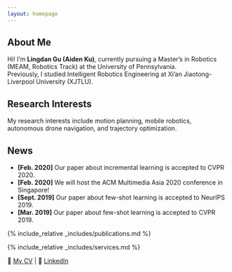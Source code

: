 ```yaml
---
layout: homepage
---
```


## About Me

Hi! I’m **Lingdan Gu (Aiden Ku)**, currently pursuing a Master’s in Robotics (MEAM, Robotics Track) at the University of Pennsylvania.  
Previously, I studied Intelligent Robotics Engineering at Xi’an Jiaotong-Liverpool University (XJTLU).  

## Research Interests

My research interests include motion planning, mobile robotics, autonomous drone navigation, and trajectory optimization.

## News

- **[Feb. 2020]** Our paper about incremental learning is accepted to CVPR 2020.
- **[Feb. 2020]** We will host the ACM Multimedia Asia 2020 conference in Singapore!
- **[Sept. 2019]** Our paper about few-shot learning is accepted to NeurIPS 2019.
- **[Mar. 2019]** Our paper about few-shot learning is accepted to CVPR 2019.

{% include_relative _includes/publications.md %}

{% include_relative _includes/services.md %}

📄 [My CV](/assets/pdf/CV.pdf) | 🔗 [LinkedIn](https://www.linkedin.com/in/lingdan-gu-0043492b2/)
